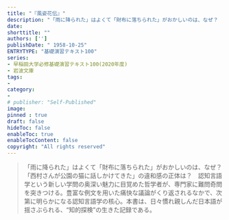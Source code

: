 ```yaml
---
title: "『風姿花伝』"
description: "「雨に降られた」はよくて「財布に落ちられた」がおかしいのは、なぜ？　「西村さんが公園の猫に話しかけてきた」の違和感の正体は？　認知言語学という新しい学問の奥深い魅力に目覚めた哲学者が、専門家に難問奇問を突きつける。豊富な例文を用いた痛快な議論がくり返されるなかで、次第に明らかになる認知言語学の核心。本書は、日々慣れ親しんだ日本語が揺さぶられる、“知的探検”の生きた記録である。"
date:
shorttitle: ""
authors: ['']
publishDate: " 1958-10-25"
ENTRYTYPE: "基礎演習テキスト100"
series:
- 早稲田大学必修基礎演習テキスト100(2020年度)
- 岩波文庫
tags: 
- 
category: 
- 
# publisher: "Self-Published"
image: 
pinned : true
draft: false
hideToc: false
enableToc: true
enableTocContent: false
copyright: "All rights reserved"
---
```


>「雨に降られた」はよくて「財布に落ちられた」がおかしいのは、なぜ？　「西村さんが公園の猫に話しかけてきた」の違和感の正体は？　認知言語学という新しい学問の奥深い魅力に目覚めた哲学者が、専門家に難問奇問を突きつける。豊富な例文を用いた痛快な議論がくり返されるなかで、次第に明らかになる認知言語学の核心。本書は、日々慣れ親しんだ日本語が揺さぶられる、“知的探検”の生きた記録である。